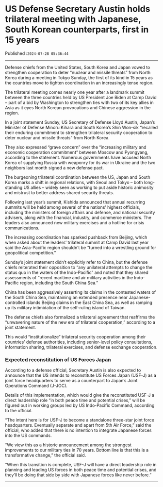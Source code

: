 # US Defense Secretary Austin holds trilateral meeting with Japanese, South Korean counterparts, first in 15 years

Published :`2024-07-28 05:36:44`

---

Defense chiefs from the United States, South Korea and Japan vowed to strengthen cooperation to deter “nuclear and missile threats” from North Korea during a meeting in Tokyo Sunday, the first of its kind in 15 years as the countries move to tighten coordination in an increasingly tense region.

The trilateral meeting comes nearly one year after a landmark summit between the three countries held by US President Joe Biden at Camp David – part of a bid by Washington to strengthen ties with two of its key allies in Asia as it eyes North Korean provocations and Chinese aggression in the region.

In a joint statement Sunday, US Secretary of Defense Lloyd Austin, Japan’s Minister of Defense Minoru Kihara and South Korea’s Shin Won-sik “recalled their enduring commitment to strengthen trilateral security cooperation to deter nuclear and missile threats” from North Korea.

They also expressed “grave concern” over the “increasing military and economic cooperation commitment” between Moscow and Pyongyang, according to the statement. Numerous governments have accused North Korea of supplying Russia with weaponry for its war in Ukraine and the two neighbors last month signed a new defense pact.

The burgeoning trilateral coordination between the US, Japan and South Korea marks a shift in regional relations, with Seoul and Tokyo – both long-standing US allies – widely seen as working to put aside historic animosity and mistrust to better address shared security threats.

Following last year’s summit, Kishida announced that annual recurring summits will be held among several of the nations’ highest officials, including the ministers of foreign affairs and defense, and national security advisers, along with the financial, industry, and commerce ministers. The leaders also announced new military exercises and a hotline for crisis communications.

The increasing coordination has sparked pushback from Beijing, which when asked about the leaders’ trilateral summit at Camp David last year said the Asia-Pacific region shouldn’t be “turned into a wrestling ground for geopolitical competition.”

Sunday’s joint statement didn’t explicitly refer to China, but the defense chiefs reiterated their opposition to “any unilateral attempts to change the status quo in the waters of the Indo-Pacific” and noted that they shared assessments of “recent maritime and air military activities in the Indo-Pacific region, including the South China Sea.”

China has been aggressively asserting its claims in the contested waters of the South China Sea, maintaining an extended presence near Japanese-controlled islands Beijing claims in the East China Sea, as well as ramping up its military intimidation of the self-ruling island of Taiwan.

The defense chiefs also formalized a trilateral agreement that reaffirms the “unwavering nature of the new era of trilateral cooperation,” according to a joint statement.

This would “institutionalize” trilateral security cooperation among their countries’ defense authorities, including senior-level policy consultations, information sharing, trilateral exercises, and defense exchange cooperation.

### Expected reconstitution of US Forces Japan

According to a defense official, Secretary Austin is also expected to announce that the US intends to reconstitute US Forces Japan (USF-J) as a joint force headquarters to serve as a counterpart to Japan’s Joint Operations Command (J-JOC).

Details of this implementation, which would give the reconstituted USF-J a direct leadership role “in both peace time and potential crises,” will be figured out in working groups led by US Indo-Pacific Command, according to the official.

“The intent here is for USF-J to become a standalone three-star joint force headquarters. Eventually separate and apart from 5th Air Force,” said the official, who added that there is no intention to integrate Japanese forces into the US commands.

“We view this as a historic announcement among the strongest improvements to our military ties in 70 years. Bottom line is that this is a transformative change,” the official said.

“When this transition is complete, USF-J will have a direct leadership role in planning and leading US forces in both peace time and potential crises, and they’ll be doing that side by side with Japanese forces like never before.”

---

